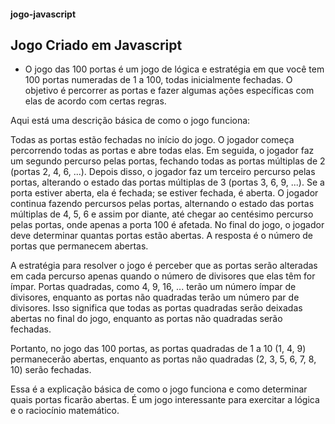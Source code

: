 #### jogo-javascript

## Jogo Criado em Javascript
 
 
 * O jogo das 100 portas é um jogo de lógica e estratégia em que você tem 100 portas numeradas de 1 a 100, todas inicialmente fechadas. O objetivo é percorrer as portas e fazer algumas ações específicas com elas de acordo com certas regras.

Aqui está uma descrição básica de como o jogo funciona:

Todas as portas estão fechadas no início do jogo.
O jogador começa percorrendo todas as portas e abre todas elas.
Em seguida, o jogador faz um segundo percurso pelas portas, fechando todas as portas múltiplas de 2 (portas 2, 4, 6, ...).
Depois disso, o jogador faz um terceiro percurso pelas portas, alterando o estado das portas múltiplas de 3 (portas 3, 6, 9, ...). Se a porta estiver aberta, ela é fechada; se estiver fechada, é aberta.
O jogador continua fazendo percursos pelas portas, alternando o estado das portas múltiplas de 4, 5, 6 e assim por diante, até chegar ao centésimo percurso pelas portas, onde apenas a porta 100 é afetada.
No final do jogo, o jogador deve determinar quantas portas estão abertas. A resposta é o número de portas que permanecem abertas.

A estratégia para resolver o jogo é perceber que as portas serão alteradas em cada percurso apenas quando o número de divisores que elas têm for ímpar. Portas quadradas, como 4, 9, 16, ... terão um número ímpar de divisores, enquanto as portas não quadradas terão um número par de divisores. Isso significa que todas as portas quadradas serão deixadas abertas no final do jogo, enquanto as portas não quadradas serão fechadas.

Portanto, no jogo das 100 portas, as portas quadradas de 1 a 10 (1, 4, 9) permanecerão abertas, enquanto as portas não quadradas (2, 3, 5, 6, 7, 8, 10) serão fechadas.

Essa é a explicação básica de como o jogo funciona e como determinar quais portas ficarão abertas. É um jogo interessante para exercitar a lógica e o raciocínio matemático.
